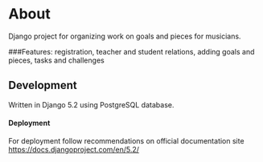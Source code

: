 # About
Django project for organizing work on goals and pieces for musicians.

###Features:
registration,
teacher and student relations,
adding goals and pieces,
tasks and challenges

## Development
Written in Django 5.2 using PostgreSQL database.

#### Deployment
For deployment follow recommendations on official documentation site https://docs.djangoproject.com/en/5.2/

